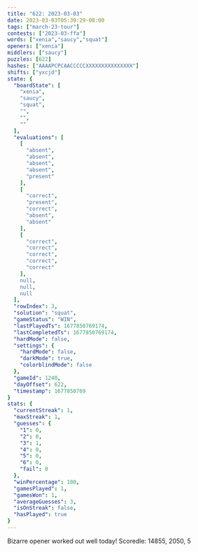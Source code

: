 ```yaml
---
title: "622: 2023-03-03"
date: 2023-03-03T05:39:29-08:00
tags: ["march-23-tour"]
contests: ["2023-03-ffa"]
words: ["xenia","saucy","squat"]
openers: ["xenia"]
middlers: ["saucy"]
puzzles: [622]
hashes: ["AAAAPCPCAACCCCCXXXXXXXXXXXXXXX"]
shifts: ["yxcjd"]
state: {
  "boardState": [
    "xenia",
    "saucy",
    "squat",
    "",
    "",
    ""
  ],
  "evaluations": [
    [
      "absent",
      "absent",
      "absent",
      "absent",
      "present"
    ],
    [
      "correct",
      "present",
      "correct",
      "absent",
      "absent"
    ],
    [
      "correct",
      "correct",
      "correct",
      "correct",
      "correct"
    ],
    null,
    null,
    null
  ],
  "rowIndex": 3,
  "solution": "squat",
  "gameStatus": "WIN",
  "lastPlayedTs": 1677850769174,
  "lastCompletedTs": 1677850769174,
  "hardMode": false,
  "settings": {
    "hardMode": false,
    "darkMode": true,
    "colorblindMode": false
  },
  "gameId": 1240,
  "dayOffset": 622,
  "timestamp": 1677850769
}
stats: {
  "currentStreak": 1,
  "maxStreak": 1,
  "guesses": {
    "1": 0,
    "2": 0,
    "3": 1,
    "4": 0,
    "5": 0,
    "6": 0,
    "fail": 0
  },
  "winPercentage": 100,
  "gamesPlayed": 1,
  "gamesWon": 1,
  "averageGuesses": 3,
  "isOnStreak": false,
  "hasPlayed": true
}
---
```

<!-- more -->
Bizarre opener worked out well today!
Scoredle: 14855, 2050, 5
